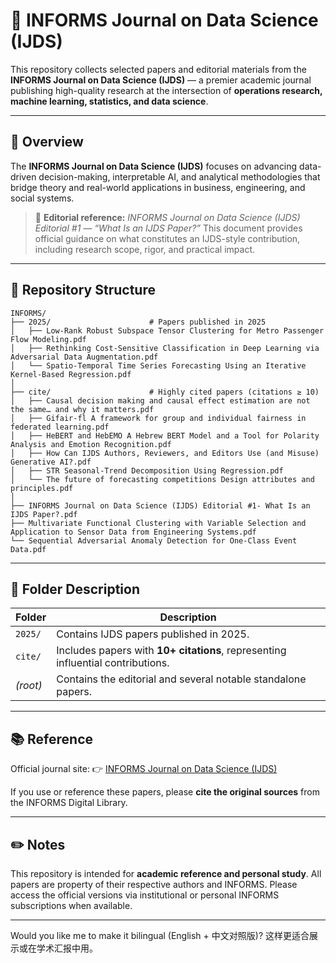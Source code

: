 # 📘 INFORMS Journal on Data Science (IJDS)

This repository collects selected papers and editorial materials from the **INFORMS Journal on Data Science (IJDS)** — a premier academic journal publishing high-quality research at the intersection of **operations research, machine learning, statistics, and data science**.

---

## 🧭 Overview

The **INFORMS Journal on Data Science (IJDS)** focuses on advancing data-driven decision-making, interpretable AI, and analytical methodologies that bridge theory and real-world applications in business, engineering, and social systems.

> 📰 **Editorial reference:**
> *INFORMS Journal on Data Science (IJDS) Editorial #1 — “What Is an IJDS Paper?”*
> This document provides official guidance on what constitutes an IJDS-style contribution, including research scope, rigor, and practical impact.

---

## 📂 Repository Structure

```
INFORMS/
├── 2025/                      # Papers published in 2025
│   ├── Low-Rank Robust Subspace Tensor Clustering for Metro Passenger Flow Modeling.pdf
│   ├── Rethinking Cost-Sensitive Classification in Deep Learning via Adversarial Data Augmentation.pdf
│   └── Spatio-Temporal Time Series Forecasting Using an Iterative Kernel-Based Regression.pdf
│
├── cite/                      # Highly cited papers (citations ≥ 10)
│   ├── Causal decision making and causal effect estimation are not the same… and why it matters.pdf
│   ├── Gifair-fl A framework for group and individual fairness in federated learning.pdf
│   ├── HeBERT and HebEMO A Hebrew BERT Model and a Tool for Polarity Analysis and Emotion Recognition.pdf
│   ├── How Can IJDS Authors, Reviewers, and Editors Use (and Misuse) Generative AI?.pdf
│   ├── STR Seasonal-Trend Decomposition Using Regression.pdf
│   └── The future of forecasting competitions Design attributes and principles.pdf
│
├── INFORMS Journal on Data Science (IJDS) Editorial #1- What Is an IJDS Paper?.pdf
├── Multivariate Functional Clustering with Variable Selection and Application to Sensor Data from Engineering Systems.pdf
└── Sequential Adversarial Anomaly Detection for One-Class Event Data.pdf
```

---

## 📑 Folder Description

| Folder   | Description                                                                     |
| -------- | ------------------------------------------------------------------------------- |
| `2025/`  | Contains IJDS papers published in 2025.                                         |
| `cite/`  | Includes papers with **10+ citations**, representing influential contributions. |
| *(root)* | Contains the editorial and several notable standalone papers.                   |

---


## 📚 Reference

Official journal site:
👉 [INFORMS Journal on Data Science (IJDS)](https://pubsonline.informs.org/journal/ijds)

If you use or reference these papers, please **cite the original sources** from the INFORMS Digital Library.

---

## ✏️ Notes

This repository is intended for **academic reference and personal study**.
All papers are property of their respective authors and INFORMS.
Please access the official versions via institutional or personal INFORMS subscriptions when available.

---

Would you like me to make it bilingual (English + 中文对照版)? 这样更适合展示或在学术汇报中用。
